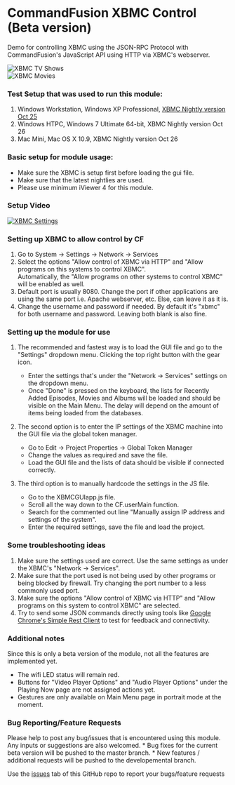# CommandFusion XBMC Control (Beta version)

Demo for controlling XBMC using the JSON-RPC Protocol with CommandFusion's JavaScript API using HTTP via XBMC's webserver.

![XBMC TV Shows](https://github.com/CommandFusion/XBMC/raw/master/Docs/XBMC_TVShows.png)  
![XBMC Movies](https://github.com/CommandFusion/XBMC/raw/master/Docs/XBMC_Movies.png)

### Test Setup that was used to run this module:
1. Windows Workstation, Windows XP Professional, [XBMC Nightly version Oct 25](http://mirrors.xbmc.org/nightlies/win32/XBMCSetup-20111025-cfa1a05-master.exe)
1. Windows HTPC, Windows 7 Ultimate 64-bit, XBMC Nightly version Oct 26 
1. Mac Mini, Mac OS X 10.9, XBMC Nightly version Oct 26 

### Basic setup for module usage:
* Make sure the XBMC is setup first before loading the gui file.
* Make sure that the latest nightlies are used.
* Please use minimum iViewer 4 for this module.

### Setup Video
[![XBMC Settings](https://github.com/CommandFusion/XBMC/raw/master/Docs/XBMC_Settings.png)](http://vimeo.com/commandfusion/xbmcsettings)

### Setting up XBMC to allow control by CF
1. Go to System -> Settings -> Network -> Services
1. Select the options "Allow control of XBMC via HTTP" and "Allow programs on this systems to control XBMC".  
   Automatically, the "Allow programs on other systems to control XBMC" will be enabled as well.
1. Default port is usually 8080. Change the port if other applications are using the same port i.e. Apache webserver, etc. Else, can leave it as it is.
1. Change the username and password if needed. By default it's "xbmc" for both username and password. Leaving both blank is also fine.

###  Setting up the module for use
1. The recommended and fastest way is to load the GUI file and go to the "Settings" dropdown menu. Clicking the top right button with the gear icon.
   * Enter the settings that's under the "Network -> Services" settings on the dropdown menu.
   * Once "Done" is pressed on the keyboard, the lists for Recently Added Episodes, Movies and Albums will be loaded and should be visible on the Main Menu. The delay will depend on the amount of items being loaded from the databases.
	
1. The second option is to enter the IP settings of the XBMC machine into the GUI file via the global token manager.
   * Go to Edit -> Project Properties -> Global Token Manager
   * Change the values as required and save the file.
   * Load the GUI file and the lists of data should be visible if connected correctly.

1. The third option is to manually hardcode the settings in the JS file.
   * Go to the XBMCGUIapp.js file.
   * Scroll all the way down to the CF.userMain function.
   * Search for the commented out line "Manually assign IP address and settings of the system".
   * Enter the required settings, save the file and load the project.
	
### Some troubleshooting ideas
1. Make sure the settings used are correct. Use the same settings as under the XBMC's "Network -> Services".
1. Make sure that the port used is not being used by other programs or being blocked by firewall. Try changing the port number to a less commonly used port.
1. Make sure the options "Allow control of XBMC via HTTP" and "Allow programs on this system to control XBMC" are selected.
1. Try to send some JSON commands directly using tools like [Google Chrome's Simple Rest Client](http://voxcommando.com/forum/index.php?action=dlattach;topic=10.0;attach=436;image) to test for feedback and connectivity.

### Additional notes
Since this is only a beta version of the module, not all the features are implemented yet.
* The wifi LED status will remain red.
* Buttons for "Video Player Options" and "Audio Player Options" under the Playing Now page are not assigned actions yet.
* Gestures are only available on Main Menu page in portrait mode at the moment.

### Bug Reporting/Feature Requests
Please help to post any bug/issues that is encountered using this module. Any inputs or suggestions are also welcomed.
	* Bug fixes for the current beta version will be pushed to the master branch.
	* New features / additional requests will be pushed to the developemental branch.

Use the [issues](https://github.com/CommandFusion/XBMC/issues) tab of this GitHub repo to report your bugs/feature requests